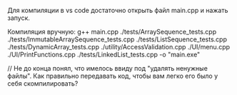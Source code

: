 Для компиляции в vs code достаточно открыть файл main.cpp и нажать запуск.

Компиляция вручную: g++ main.cpp ./tests/ArraySequence_tests.cpp ./tests/ImmutableArraySequence_tests.cpp ./tests/ListSequence_tests.cpp ./tests/DynamicArray_tests.cpp ./utility/AccessValidation.cpp ./UI/menu.cpp ./UI/PrintFunctions.cpp ./tests/LinkedList_tests.cpp -o "main.exe"

// Не до конца понял, что имелось ввиду под "удалять ненужные файлы". Как правильно передавать код, чтобы вам легко его было у себя скомпилировать?
